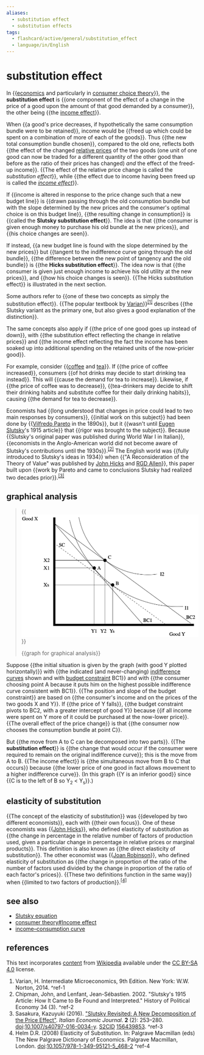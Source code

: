 ```yaml
---
aliases:
  - substitution effect
  - substitution effects
tags:
  - flashcard/active/general/substitution_effect
  - language/in/English
---
```


# substitution effect

In {{[economics](economics.md) and particularly in [consumer choice theory](consumer%20choice.md)}}, the __substitution effect__ is {{one component of the effect of a change in the price of a good upon the amount of that good demanded by a consumer}}, the other being {{the [income effect](consumer%20choice.md#income%20effect)}}. <!--SR:!2024-11-16,4,272!2024-11-15,3,252!2024-11-16,4,272-->

When {{a good's price decreases, if hypothetically the same consumption bundle were to be retained}}, income would be {{freed up which could be spent on a combination of more of each of the goods}}. Thus {{the new total consumption bundle chosen}}, compared to the old one, reflects both {{the effect of the changed [relative prices](relative%20price.md) of the two goods (one unit of one good can now be traded for a different quantity of the other good than before as the ratio of their prices has changed) _and_ the effect of the freed-up income}}. {{The effect of the relative price change is called the _substitution effect_}}, while {{the effect due to income having been freed up is called the _[income effect](consumer%20choice.md#income%20effect)_}}. <!--SR:!2024-11-16,4,272!2024-11-16,4,272!2024-11-16,4,272!2024-11-16,4,272!2024-11-16,4,272!2024-11-16,4,272-->

If {{income is altered in response to the price change such that a new budget line}} is {{drawn passing through the old consumption bundle but with the slope determined by the new prices and the consumer's optimal choice is on this budget line}}, {{the resulting change in consumption}} is {{called the __Slutsky substitution effect__}}. The idea is that {{the consumer is given enough money to purchase his old bundle at the new prices}}, and {{his choice changes are seen}}. <!--SR:!2024-11-16,4,272!2024-11-16,4,272!2024-11-16,4,272!2024-11-16,4,272!2024-11-16,4,272!2024-11-16,4,272-->

If instead, {{a new budget line is found with the slope determined by the new prices}} but {{tangent to the indifference curve going through the old bundle}}, {{the difference between the new point of tangency and the old bundle}} is {{the __Hicks substitution effect__}}. The idea now is that {{the consumer is given just enough income to achieve his old utility at the new prices}}, and {{how his choice changes is seen}}. {{The Hicks substitution effect}} is illustrated in the next section. <!--SR:!2024-11-16,4,272!2024-11-16,4,272!2024-11-16,4,272!2024-11-16,4,272!2024-11-16,4,272!2024-11-16,4,272!2024-11-16,4,272-->

Some authors refer to {{one of these two concepts as simply the substitution effect}}. {{The popular textbook by [Varian](Hal%20Varian.md)}}<sup>[\[1\]](#^ref-1)</sup> describes {{the Slutsky variant as the primary one, but also gives a good explanation of the distinction}}. <!--SR:!2024-11-16,4,272!2024-11-16,4,272!2024-11-16,4,272-->

The same concepts also apply if {{the price of one good goes up instead of down}}, with {{the substitution effect reflecting the change in relative prices}} and {{the income effect reflecting the fact the income has been soaked up into additional spending on the retained units of the now-pricier good}}. <!--SR:!2024-11-16,4,272!2024-11-16,4,272!2024-11-16,4,272-->

For example, consider {{[coffee](coffee.md) and [tea](tea.md)}}. If {{the price of coffee increased}}, consumers {{of hot drinks may decide to start drinking tea instead}}. This will {{cause the demand for tea to increase}}. Likewise, if {{the price of coffee was to decrease}}, {{tea-drinkers may decide to shift their drinking habits and substitute coffee for their daily drinking habits}}, causing {{the demand for tea to decrease}}. <!--SR:!2024-11-16,4,272!2024-11-16,4,272!2024-11-16,4,272!2024-11-16,4,272!2024-11-16,4,272!2024-11-16,4,272!2024-11-16,4,272-->

Economists had {{long understood that changes in price could lead to two main responses by consumers}}, {{initial work on this subject}} had been done by {{[Vilfredo Pareto](Vilfredo%20Pareto.md) in the 1890s}}, but it {{wasn't until [Eugen Slutsky](Eugen%20Slutsky.md)'s 1915 article}} that {{rigor was brought to the subject}}. Because {{Slutsky's original paper was published during World War I in Italian}}, {{economists in the Anglo-American world did not become aware of Slutsky's contributions until the 1930s}}.<sup>[\[2\]](#^ref-2)</sup> The English world was {{fully introduced to Slutsky's ideas in 1934}} when {{"A Reconsideration of the Theory of Value" was published by [John Hicks](John%20Hicks.md) and [RGD Allen](R.%20G.%20D.%20Allen.md)}}, this paper built upon {{work by Pareto and came to conclusions Slutsky had realized two decades prior}}.<sup>[\[3\]](#^ref-3)</sup> <!--SR:!2024-11-16,4,272!2024-11-16,4,272!2024-11-16,4,272!2024-11-16,4,272!2024-11-16,4,272!2024-11-16,4,272!2024-11-16,4,272!2024-11-16,4,272!2024-11-15,3,252!2024-11-16,4,272-->

## graphical analysis

> {{![graph for graphical analysis](../archives/Wikimedia%20Commons/Hicks%20Substitution%20effect.svg)}}
>
> {{graph for graphical analysis}} <!--SR:!2024-11-16,4,272!2024-11-16,4,272-->

Suppose {{the initial situation is given by the graph (with good Y plotted horizontally)}} with {{the indicated (and never-changing) [indifference curves](indifference%20curve.md) shown and with [budget constraint](budget%20constraint.md) BC1}} and with {{the consumer choosing point A because it puts him on the highest possible indifference curve consistent with BC1}}. {{The position and slope of the budget constraint}} are based on {{the consumer's income and on the prices of the two goods X and Y}}. If {{the price of Y falls}}, {{the budget constraint pivots to BC2, with a greater intercept of good Y}} because {{if all income were spent on Y more of it could be purchased at the now-lower price}}. {{The overall effect of the price change}} is that {{the consumer now chooses the consumption bundle at point C}}. <!--SR:!2024-11-16,4,272!2024-11-16,4,272!2024-11-16,4,272!2024-11-16,4,272!2024-11-16,4,272!2024-11-16,4,272!2024-11-16,4,272!2024-11-16,4,272!2024-11-16,4,272!2024-11-16,4,272-->

But {{the move from A to C can be decomposed into two parts}}. {{The __substitution effect__}} is {{the change that would occur if the consumer were required to remain on the original indifference curve}}; this is the move from A to B. {{The income effect}} is {{the simultaneous move from B to C that occurs}} because {{the lower price of one good in fact allows movement to a higher indifference curve}}. (In this graph {{Y is an inferior good}} since {{C is to the left of B so Y<sub>2</sub> < Y<sub>s</sub>}}.) <!--SR:!2024-11-16,4,272!2024-11-16,4,272!2024-11-16,4,272!2024-11-16,4,272!2024-11-16,4,272!2024-11-16,4,270!2024-11-16,4,272!2024-11-16,4,272-->

## elasticity of substitution

{{The concept of the elasticity of substitution}} was {{developed by two different economists}}, each with {{their own focus}}. One of these economists was {{[John Hicks](John%20Hicks.md)}}, who defined elasticity of substitution as {{the change in percentage in the relative number of factors of production used, given a particular change in percentage in relative prices or marginal products}}. This definition is also known as {{the direct elasticity of substitution}}. The other economist was {{[Joan Robinson](Joan%20Robinson.md)}}, who defined elasticity of substitution as {{the change in proportion of the ratio of the number of factors used divided by the change in proportion of the ratio of each factor's prices}}. {{These two definitions function in the same way}} when {{limited to two factors of production}}.<sup>[\[4\]](#^ref-4)</sup> <!--SR:!2024-11-16,4,272!2024-11-16,4,272!2024-11-16,4,272!2024-11-16,4,272!2024-11-15,3,252!2024-11-15,3,252!2024-11-16,4,272!2024-11-16,4,272!2024-11-15,3,252!2024-11-16,4,272!2024-11-16,4,272-->

## see also

- [Slutsky equation](Slutsky%20equation.md)
- [consumer theory#Income effect](consumer%20choice.md#income%20effect)
- [income–consumption curve](income–consumption%20curve.md)

## references

This text incorporates [content](https://en.wikipedia.org/wiki/substitution_effect) from [Wikipedia](Wikipedia.md) available under the [CC BY-SA 4.0](https://creativecommons.org/licenses/by-sa/4.0/) license.

1. Varian, H. Intermediate Microeconomics, 9th Edition. New York: W.W. Norton, 2014. <a id="^ref-1"></a>^ref-1
2. Chipman, John, and Lenfant, Jean-Sébastien. 2002. "Slutsky's 1915 Article: How It Came to Be Found and Interpreted." History of Political Economy 34 (3). <a id="^ref-2"></a>^ref-2
3. Sasakura, Kazuyuki (2016). ["Slutsky Revisited: A New Decomposition of the Price Effect"](https://doi.org/10.1007%2Fs40797-016-0034-y). _Italian Economic Journal_. __2__ (2): 253–280. [doi](digital%20object%20identifier.md):[10.1007/s40797-016-0034-y](https://doi.org/10.1007%2Fs40797-016-0034-y). [S2CID](Semantic%20Scholar.md#S2CID) [156439853](https://api.semanticscholar.org/CorpusID:156439853). <a id="^ref-3"></a>^ref-3
4. Helm D.R. (2008) Elasticity of Substitution. In: Palgrave Macmillan (eds) The New Palgrave Dictionary of Economics. Palgrave Macmillan, London. [doi](digital%20object%20identifier.md):[10.1057/978-1-349-95121-5_468-2](https://doi.org/10.1057%2F978-1-349-95121-5_468-2) <a id="^ref-4"></a>^ref-4
